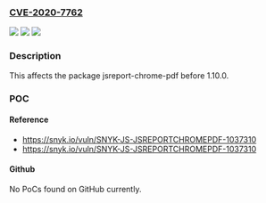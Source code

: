 ### [CVE-2020-7762](https://cve.mitre.org/cgi-bin/cvename.cgi?name=CVE-2020-7762)
![](https://img.shields.io/static/v1?label=Product&message=jsreport-chrome-pdf&color=blue)
![](https://img.shields.io/static/v1?label=Version&message=%3C%201.10.0%20&color=brighgreen)
![](https://img.shields.io/static/v1?label=Vulnerability&message=Arbitrary%20File%20Read&color=brighgreen)

### Description

This affects the package jsreport-chrome-pdf before 1.10.0.

### POC

#### Reference
- https://snyk.io/vuln/SNYK-JS-JSREPORTCHROMEPDF-1037310
- https://snyk.io/vuln/SNYK-JS-JSREPORTCHROMEPDF-1037310

#### Github
No PoCs found on GitHub currently.

